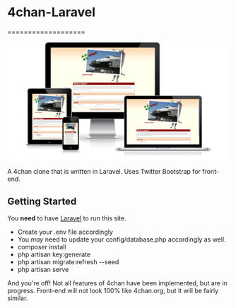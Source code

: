 # 4chan-Laravel
===================

![Mockup](mockup.png) 

A 4chan clone that is written in Laravel. Uses Twitter Bootstrap for front-end. 

Getting Started
-------------

You **need** to have [Laravel](https://laravel.com/) to run this site. 

* Create your .env file accordingly 
* You *may* need to update your config/database.php accordingly as well.
* composer install
* php artisan key:generate
* php artisan migrate:refresh --seed
* php artisan serve

And you're off! Not all features of 4chan have been implemented, but are in progress. Front-end will not look 100% like 4chan.org, but it will be fairly similar. 
